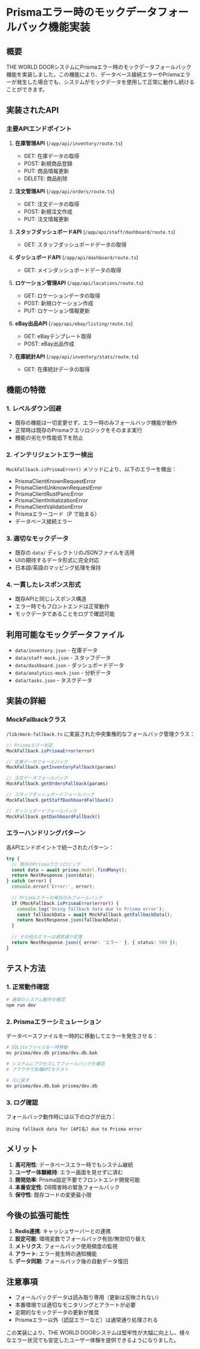 # Prismaエラー時のモックデータフォールバック機能実装

## 概要

THE WORLD DOORシステムにPrismaエラー時のモックデータフォールバック機能を実装しました。この機能により、データベース接続エラーやPrismaエラーが発生した場合でも、システムがモックデータを使用して正常に動作し続けることができます。

## 実装されたAPI

### 主要APIエンドポイント

1. **在庫管理API** (`/app/api/inventory/route.ts`)
   - GET: 在庫データの取得
   - POST: 新規商品登録
   - PUT: 商品情報更新
   - DELETE: 商品削除

2. **注文管理API** (`/app/api/orders/route.ts`)
   - GET: 注文データの取得
   - POST: 新規注文作成
   - PUT: 注文情報更新

3. **スタッフダッシュボードAPI** (`/app/api/staff/dashboard/route.ts`)
   - GET: スタッフダッシュボードデータの取得

4. **ダッシュボードAPI** (`/app/api/dashboard/route.ts`)
   - GET: メインダッシュボードデータの取得

5. **ロケーション管理API** (`/app/api/locations/route.ts`)
   - GET: ロケーションデータの取得
   - POST: 新規ロケーション作成
   - PUT: ロケーション情報更新

6. **eBay出品API** (`/app/api/ebay/listing/route.ts`)
   - GET: eBayテンプレート取得
   - POST: eBay出品作成

7. **在庫統計API** (`/app/api/inventory/stats/route.ts`)
   - GET: 在庫統計データの取得

## 機能の特徴

### 1. レベルダウン回避
- 既存の機能は一切変更せず、エラー時のみフォールバック機能が動作
- 正常時は既存のPrismaクエリロジックをそのまま実行
- 機能の劣化や性能低下を防止

### 2. インテリジェントエラー検出
`MockFallback.isPrismaError()` メソッドにより、以下のエラーを検出：
- PrismaClientKnownRequestError
- PrismaClientUnknownRequestError
- PrismaClientRustPanicError
- PrismaClientInitializationError
- PrismaClientValidationError
- Prismaエラーコード（P で始まる）
- データベース接続エラー

### 3. 適切なモックデータ
- 既存の `data/` ディレクトリのJSONファイルを活用
- UIの期待するデータ形式に完全対応
- 日本語/英語のマッピング処理を保持

### 4. 一貫したレスポンス形式
- 既存APIと同じレスポンス構造
- エラー時でもフロントエンドは正常動作
- モックデータであることをログで確認可能

## 利用可能なモックデータファイル

- `data/inventory.json` - 在庫データ
- `data/staff-mock.json` - スタッフデータ
- `data/dashboard.json` - ダッシュボードデータ
- `data/analytics-mock.json` - 分析データ
- `data/tasks.json` - タスクデータ

## 実装の詳細

### MockFallbackクラス
`/lib/mock-fallback.ts` に実装された中央集権的なフォールバック管理クラス：

```typescript
// Prismaエラー判定
MockFallback.isPrismaError(error)

// 在庫データフォールバック
MockFallback.getInventoryFallback(params)

// 注文データフォールバック  
MockFallback.getOrdersFallback(params)

// スタッフダッシュボードフォールバック
MockFallback.getStaffDashboardFallback()

// ダッシュボードフォールバック
MockFallback.getDashboardFallback()
```

### エラーハンドリングパターン
各APIエンドポイントで統一されたパターン：

```typescript
try {
  // 既存のPrismaクエリロジック
  const data = await prisma.model.findMany();
  return NextResponse.json(data);
} catch (error) {
  console.error('Error:', error);
  
  // Prismaエラーの場合のみフォールバック
  if (MockFallback.isPrismaError(error)) {
    console.log('Using fallback data due to Prisma error');
    const fallbackData = await MockFallback.getFallbackData();
    return NextResponse.json(fallbackData);
  }
  
  // その他のエラーは通常通り処理
  return NextResponse.json({ error: 'エラー' }, { status: 500 });
}
```

## テスト方法

### 1. 正常動作確認
```bash
# 通常のシステム動作を確認
npm run dev
```

### 2. Prismaエラーシミュレーション
データベースファイルを一時的に移動してエラーを発生させる：

```bash
# SQLiteファイルを一時移動
mv prisma/dev.db prisma/dev.db.bak

# システムにアクセスしてフォールバックを確認
# ブラウザで各種APIをテスト

# 元に戻す
mv prisma/dev.db.bak prisma/dev.db
```

### 3. ログ確認
フォールバック動作時には以下のログが出力：
```
Using fallback data for [API名] due to Prisma error
```

## メリット

1. **高可用性**: データベースエラー時でもシステム継続
2. **ユーザー体験維持**: エラー画面を見せずに済む
3. **開発効率**: Prisma設定不要でフロントエンド開発可能
4. **本番安定性**: DB障害時の緊急フォールバック
5. **保守性**: 既存コードの変更最小限

## 今後の拡張可能性

1. **Redis連携**: キャッシュサーバーとの連携
2. **設定可能**: 環境変数でフォールバック有効/無効切り替え
3. **メトリクス**: フォールバック使用頻度の監視
4. **アラート**: エラー発生時の通知機能
5. **データ同期**: フォールバック後の自動データ復旧

## 注意事項

- フォールバックデータは読み取り専用（更新は反映されない）
- 本番環境では適切なモニタリングとアラートが必要
- 定期的なモックデータの更新が推奨
- Prismaエラー以外（認証エラーなど）は通常通り処理される

この実装により、THE WORLD DOORシステムは堅牢性が大幅に向上し、様々なエラー状況でも安定したユーザー体験を提供できるようになりました。